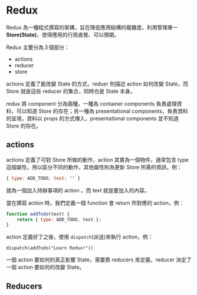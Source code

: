 # Redux

Redux 為一種程式撰寫的架構，旨在降低應用結構的複雜度，利用管理單一 **Store(State)**，使得應用的行爲直覺、可以預期。

Redux 主要分為３個部分：

-   actions
-   reducer
-   store

actions 定義了能改變 State 的方式，reduer 則描述 action 如何改變 State，而 Store 就是這些 reducer 的集合，同時也是 State 本身。

redux 將 component 分為兩種，一種為 container components 負責處理資料，可以知道 Store 的存在；另一種為 presentational components，負責資料的呈現，資料以 props 的方式傳入，presentational components 並不知道 Store 的存在。

## actions

actions 定義了可對 Store 所做的動作，action 其實為一個物件，通常包含 type 這個屬性，用以區分不同的動作，其他屬性則為更新 Store 所需的資訊，例：

```javascript
{ type: ADD_TODO, text: "" }
```

就為一個加入待辦事項的 action ，而 text 就是要加入的內容。

當在撰寫 action 時，我們定義一個 function 會 return 所對應的 action，例：

```javascript
function addTodo(text) {
	return { type: ADD_TODO, text };
}
```

action 定義好了之後，使用 `dispatch`(派送)來執行 action，例：

```
dispatch(addTodo("Learn Redux!"))
```

一個 action 要如何的真正影響 State，需要靠 reducers 來定義，reducer 決定了一個 action 要如何的改變 State。

## Reducers
